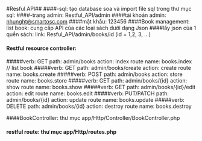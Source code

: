 #Resful API##
####-sql: tạo database soa và import file sql trong thư mục sql:
####-trang admin: Restful_API/admin
####tài khoản admin: nhunght@smartosc.com
####mật khẩu: 123456
####Book management: list book: cung cấp API của các loại sách dưới dạng Json
####lấy json của 1 quển sách: link: Resful_API/admin/books/id (id = 1,2, 3, ...)
#### Restful resource controller:
#####verb: GET		path: admin/books					action: index		route name: books.index  // list book
#####verb: GET 		path: admin/books/create			action: create		route name: books.create
#####verb: POST		path: admin/books					action: store		route name: books.store
#####verb: GET		path: admin/books/{id}				action: show 		route name: books.show
#####verb: GET		path: admin/books/{id}/edit			action: edit		route name: books.edit
#####verb: PUT/PATCH	path: admin/books/{id}				action: update 		route name: books.update
#####verb: DELETE		path: admin/books/{id}				action: destroy 	route name: books.destroy

####BookController: thư mục app/Http/Controller/BookController.php
#### restful route: thư mục app/Http/routes.php
